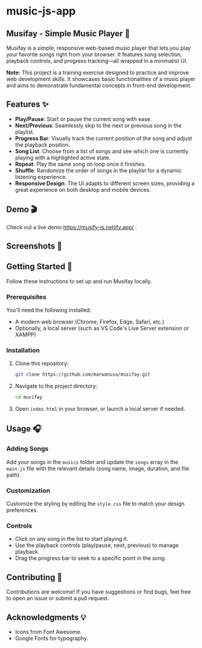 # music-js-app
## Musifay - Simple Music Player 🎵
Musifay is a simple, responsive web-based music player that lets you play your favorite songs right from your browser. It features song selection, playback controls, and progress tracking—all wrapped in a minimalist UI.

**Note:** This project is a training exercise designed to practice and improve web development skills. It showcases basic functionalities of a music player and aims to demonstrate fundamental concepts in front-end development.

## Features ✨
- **Play/Pause**: Start or pause the current song with ease.
- **Next/Previous**: Seamlessly skip to the next or previous song in the playlist.
- **Progress Bar**: Visually track the current position of the song and adjust the playback position.
- **Song List**: Choose from a list of songs and see which one is currently playing with a highlighted active state.
- **Repeat**: Play the same song on loop once it finishes.
- **Shuffle**: Randomize the order of songs in the playlist for a dynamic listening experience.
- **Responsive Design**: The UI adapts to different screen sizes, providing a great experience on both desktop and mobile devices.

## Demo 🎬
Check out a live demo https://musify-js.netlify.app/ .

## Screenshots 📸

## Getting Started 🚀
Follow these instructions to set up and run Musifay locally.

### Prerequisites
You'll need the following installed:
- A modern web browser (Chrome, Firefox, Edge, Safari, etc.)
- Optionally, a local server (such as VS Code's Live Server extension or XAMPP)

### Installation
1. Clone this repository:
    ```bash
    git clone https://github.com/marwanusa/musifay.git
    ```
2. Navigate to the project directory:
    ```bash
    cd musifay
    ```
3. Open `index.html` in your browser, or launch a local server if needed.

## Usage 🎧
### Adding Songs
Add your songs in the `musics` folder and update the `songs` array in the `main.js` file with the relevant details (song name, image, duration, and file path).

### Customization
Customize the styling by editing the `style.css` file to match your design preferences.

### Controls
- Click on any song in the list to start playing it.
- Use the playback controls (play/pause, next, previous) to manage playback.
- Drag the progress bar to seek to a specific point in the song.

## Contributing 🤝
Contributions are welcome! If you have suggestions or find bugs, feel free to open an issue or submit a pull request.

## Acknowledgments 💡
- Icons from Font Awesome.
- Google Fonts for typography.

